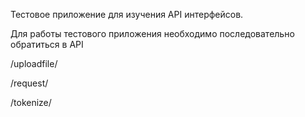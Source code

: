 Тестовое приложение для изучения API интерфейсов.

Для работы тестового приложения необходимо последовательно обратиться в API 

/uploadfile/

/request/

/tokenize/
